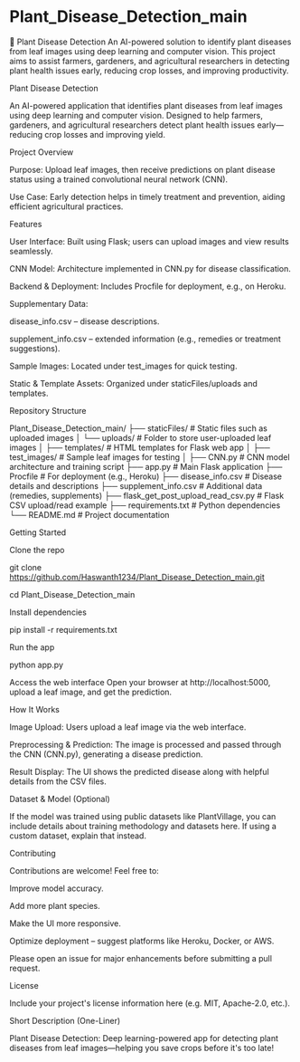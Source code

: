 # Plant_Disease_Detection_main
🌱 Plant Disease Detection  An AI-powered solution to identify plant diseases from leaf images using deep learning and computer vision. This project aims to assist farmers, gardeners, and agricultural researchers in detecting plant health issues early, reducing crop losses, and improving productivity.

Plant Disease Detection

An AI-powered application that identifies plant diseases from leaf images using deep learning and computer vision. Designed to help farmers, gardeners, and agricultural researchers detect plant health issues early—reducing crop losses and improving yield.

Project Overview

Purpose: Upload leaf images, then receive predictions on plant disease status using a trained convolutional neural network (CNN).

Use Case: Early detection helps in timely treatment and prevention, aiding efficient agricultural practices.

Features

User Interface: Built using Flask; users can upload images and view results seamlessly.

CNN Model: Architecture implemented in CNN.py for disease classification.

Backend & Deployment: Includes Procfile for deployment, e.g., on Heroku.

Supplementary Data:

disease_info.csv – disease descriptions.

supplement_info.csv – extended information (e.g., remedies or treatment suggestions).

Sample Images: Located under test_images for quick testing.

Static & Template Assets: Organized under staticFiles/uploads and templates.

Repository Structure

Plant_Disease_Detection_main/
├── staticFiles/                # Static files such as uploaded images
│   └── uploads/                 # Folder to store user-uploaded leaf images
│
├── templates/                   # HTML templates for Flask web app
│
├── test_images/                  # Sample leaf images for testing
│
├── CNN.py                        # CNN model architecture and training script
├── app.py                        # Main Flask application
├── Procfile                      # For deployment (e.g., Heroku)
├── disease_info.csv              # Disease details and descriptions
├── supplement_info.csv           # Additional data (remedies, supplements)
├── flask_get_post_upload_read_csv.py  # Flask CSV upload/read example
├── requirements.txt              # Python dependencies
└── README.md                     # Project documentation

Getting Started

Clone the repo

git clone https://github.com/Haswanth1234/Plant_Disease_Detection_main.git

cd Plant_Disease_Detection_main


Install dependencies

pip install -r requirements.txt


Run the app

python app.py


Access the web interface
Open your browser at http://localhost:5000, upload a leaf image, and get the prediction.

How It Works

Image Upload: Users upload a leaf image via the web interface.

Preprocessing & Prediction: The image is processed and passed through the CNN (CNN.py), generating a disease prediction.

Result Display: The UI shows the predicted disease along with helpful details from the CSV files.

Dataset & Model (Optional)

If the model was trained using public datasets like PlantVillage, you can include details about training methodology and datasets here. If using a custom dataset, explain that instead.

Contributing

Contributions are welcome! Feel free to:

Improve model accuracy.

Add more plant species.

Make the UI more responsive.

Optimize deployment – suggest platforms like Heroku, Docker, or AWS.

Please open an issue for major enhancements before submitting a pull request.

License

Include your project's license information here (e.g. MIT, Apache-2.0, etc.).

Short Description (One-Liner)

Plant Disease Detection: Deep learning-powered app for detecting plant diseases from leaf images—helping you save crops before it's too late!
